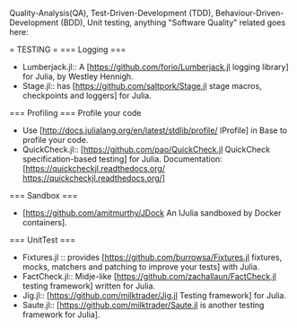 Quality-Analysis(QA), Test-Driven-Development (TDD), Behaviour-Driven-Development (BDD), Unit testing, anything "Software Quality" related goes here:

= TESTING =
=== Logging ===
* Lumberjack.jl:: A [https://github.com/forio/Lumberjack.jl logging library] for Julia, by Westley Hennigh.
* Stage.jl:: has [https://github.com/saltpork/Stage.jl stage macros, checkpoints and loggers] for Julia.

=== Profiling ===
Profile your code
* Use [http://docs.julialang.org/en/latest/stdlib/profile/ IProfile] in Base to profile your code.
* QuickCheck.jl:: [https://github.com/pao/QuickCheck.jl QuickCheck specification-based testing] for Julia. Documentation: [https://quickcheckjl.readthedocs.org/ https://quickcheckjl.readthedocs.org/]


=== Sandbox === 
* [https://github.com/amitmurthy/JDock An IJulia sandboxed by Docker containers].


=== UnitTest ===
* Fixtures.jl :: provides [https://github.com/burrowsa/Fixtures.jl fixtures, mocks, matchers and patching to improve your tests] with Julia.
* FactCheck.jl::  Midje-like [https://github.com/zachallaun/FactCheck.jl testing framework] written for Julia.
* Jig.jl:: [https://github.com/milktrader/Jig.jl  Testing framework] for Julia.
* Saute.jl:: [https://github.com/milktrader/Saute.jl is another testing framework for Julia].

